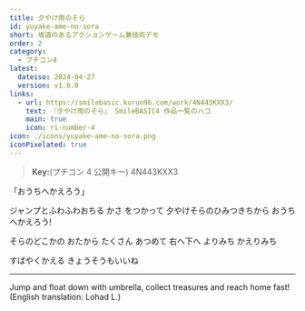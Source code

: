 ```yaml
---
title: 夕やけ雨のそら
id: yuyake-ame-no-sora
short: 坂道のあるアクションゲーム兼技術デモ
order: 2
category:
  - プチコン4
latest:
  dateiso: 2024-04-27
  version: v1.0.0
links:
  - url: https://smilebasic.kurun96.com/work/4N443KXX3/
    text: 『夕やけ雨のそら』 SmileBASIC4 作品一覧のハコ
    main: true
    icon: ri-number-4
icon: ./icons/yuyake-ame-no-sora.png
iconPixelated: true
---
```


> **Key:**(プチコン 4 公開キー) 4N443KXX3

「おうちへかえろう」

ジャンプとふわふわおちる かさ をつかって
夕やけそらのひみつきちから おうちへかえろう!

そらのどこかの おたから たくさん あつめて
右へ下へ よりみち かえりみち

すばやくかえる きょうそうもいいね

---

Jump and float down with umbrella, collect treasures and reach home fast! (English translation: Lohad L.)
